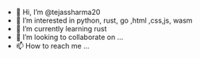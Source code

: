 - 👋 Hi, I’m @tejassharma20
- 👀 I’m interested in python, rust, go ,html ,css,js, wasm
- 🌱 I’m currently learning rust
- 💞️ I’m looking to collaborate on ...
- 📫 How to reach me ...

<!---
tejassharma20/tejassharma20 is a ✨ special ✨ repository because its `README.md` (this file) appears on your GitHub profile.
You can click the Preview link to take a look at your changes.
--->
